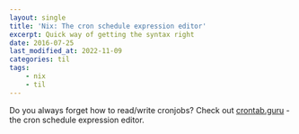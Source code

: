 ```yaml
---
layout: single
title: 'Nix: The cron schedule expression editor'
excerpt: Quick way of getting the syntax right
date: 2016-07-25
last_modified_at: 2022-11-09
categories: til
tags:
    - nix
    - til
---
```


Do you always forget how to read/write cronjobs?
Check out [crontab.guru](http://crontab.guru/) - the cron schedule expression editor.
